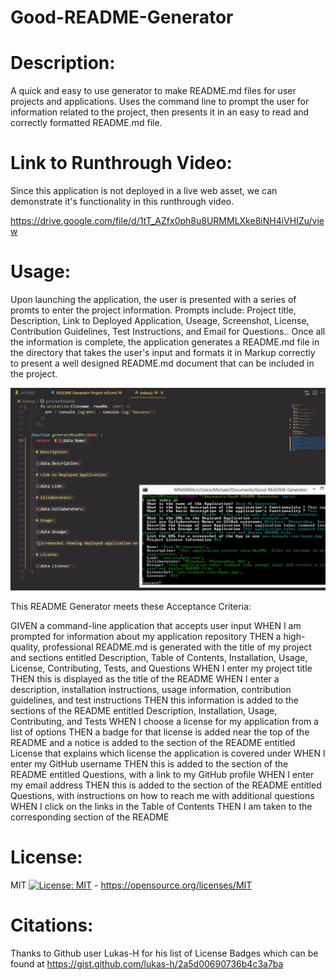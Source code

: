 # Good-README-Generator

# Description:

A quick and easy to use generator to make README.md files for user projects and applications. Uses the command line to prompt the user for information related to the project, then presents it in an easy to read and correctly formatted README.md file.

# Link to Runthrough Video:

Since this application is not deployed in a live web asset, we can demonstrate it's functionality in this runthrough video.

https://drive.google.com/file/d/1tT_AZfx0ph8u8URMMLXke8iNH4iVHIZu/view

# Usage:

Upon launching the application, the user is presented with a series of promts to enter the project information. Prompts include: Project title, Description, Link to Deployed Application, Useage, Screenshot, License, Contribution Guidelines, Test Instructions, and Email for Questions.. Once all the information is complete, the application generates a README.md file in the directory that takes the user's input and formats it in Markup correctly to present a well designed README.md document that can be included in the project.

![Screenshot showing deployed application on page load](./assets/ReadMeGenerator_Screenshot.JPG)

This README Generator meets these Acceptance Criteria:

GIVEN a command-line application that accepts user input
WHEN I am prompted for information about my application repository
THEN a high-quality, professional README.md is generated with the title of my project and sections entitled Description, Table of Contents, Installation, Usage, License, Contributing, Tests, and Questions
WHEN I enter my project title
THEN this is displayed as the title of the README
WHEN I enter a description, installation instructions, usage information, contribution guidelines, and test instructions
THEN this information is added to the sections of the README entitled Description, Installation, Usage, Contributing, and Tests
WHEN I choose a license for my application from a list of options
THEN a badge for that license is added near the top of the README and a notice is added to the section of the README entitled License that explains which license the application is covered under
WHEN I enter my GitHub username
THEN this is added to the section of the README entitled Questions, with a link to my GitHub profile
WHEN I enter my email address
THEN this is added to the section of the README entitled Questions, with instructions on how to reach me with additional questions
WHEN I click on the links in the Table of Contents
THEN I am taken to the corresponding section of the README

# License:

MIT [![License: MIT](https://img.shields.io/badge/License-MIT-yellow.svg)](https://opensource.org/licenses/MIT) - https://opensource.org/licenses/MIT

# Citations:

Thanks to Github user Lukas-H for his list of License Badges which can be found at https://gist.github.com/lukas-h/2a5d00690736b4c3a7ba
